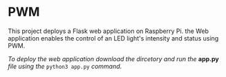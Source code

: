 # PWM

This project deploys a Flask web application on Raspberry Pi. the Web application enables the control of an LED light's intensity and status using PWM.

_To deploy the web application download the dircetory and run the_ **app.py** _file using the_ ```python3 app.py```  _command_.
